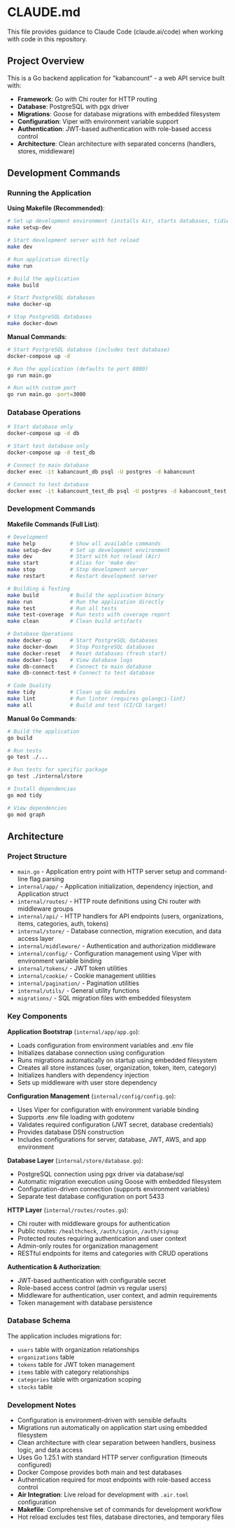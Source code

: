 # CLAUDE.md

This file provides guidance to Claude Code (claude.ai/code) when working with code in this repository.

## Project Overview

This is a Go backend application for "kabancount" - a web API service built with:
- **Framework**: Go with Chi router for HTTP routing
- **Database**: PostgreSQL with pgx driver
- **Migrations**: Goose for database migrations with embedded filesystem
- **Configuration**: Viper with environment variable support
- **Authentication**: JWT-based authentication with role-based access control
- **Architecture**: Clean architecture with separated concerns (handlers, stores, middleware)

## Development Commands

### Running the Application

**Using Makefile (Recommended)**:
```bash
# Set up development environment (installs Air, starts databases, tidies modules)
make setup-dev

# Start development server with hot reload
make dev

# Run application directly
make run

# Build the application
make build

# Start PostgreSQL databases
make docker-up

# Stop PostgreSQL databases
make docker-down
```

**Manual Commands**:
```bash
# Start PostgreSQL database (includes test database)
docker-compose up -d

# Run the application (defaults to port 8080)
go run main.go

# Run with custom port
go run main.go -port=3000
```

### Database Operations
```bash
# Start database only
docker-compose up -d db

# Start test database only
docker-compose up -d test_db

# Connect to main database
docker exec -it kabancount_db psql -U postgres -d kabancount

# Connect to test database
docker exec -it kabancount_test_db psql -U postgres -d kabancount_test
```

### Development Commands

**Makefile Commands (Full List)**:
```bash
# Development
make help           # Show all available commands
make setup-dev      # Set up development environment
make dev            # Start with hot reload (Air)
make start          # Alias for 'make dev'
make stop           # Stop development server
make restart        # Restart development server

# Building & Testing
make build          # Build the application binary
make run            # Run the application directly
make test           # Run all tests
make test-coverage  # Run tests with coverage report
make clean          # Clean build artifacts

# Database Operations
make docker-up      # Start PostgreSQL databases
make docker-down    # Stop PostgreSQL databases
make docker-reset   # Reset databases (fresh start)
make docker-logs    # View database logs
make db-connect     # Connect to main database
make db-connect-test # Connect to test database

# Code Quality
make tidy           # Clean up Go modules
make lint           # Run linter (requires golangci-lint)
make all            # Build and test (CI/CD target)
```

**Manual Go Commands**:
```bash
# Build the application
go build

# Run tests
go test ./...

# Run tests for specific package
go test ./internal/store

# Install dependencies
go mod tidy

# View dependencies
go mod graph
```

## Architecture

### Project Structure
- `main.go` - Application entry point with HTTP server setup and command-line flag parsing
- `internal/app/` - Application initialization, dependency injection, and Application struct
- `internal/routes/` - HTTP route definitions using Chi router with middleware groups
- `internal/api/` - HTTP handlers for API endpoints (users, organizations, items, categories, auth, tokens)
- `internal/store/` - Database connection, migration execution, and data access layer
- `internal/middleware/` - Authentication and authorization middleware
- `internal/config/` - Configuration management using Viper with environment variable binding
- `internal/tokens/` - JWT token utilities
- `internal/cookie/` - Cookie management utilities
- `internal/pagination/` - Pagination utilities
- `internal/utils/` - General utility functions
- `migrations/` - SQL migration files with embedded filesystem

### Key Components

**Application Bootstrap** (`internal/app/app.go`):
- Loads configuration from environment variables and .env file
- Initializes database connection using configuration
- Runs migrations automatically on startup using embedded filesystem
- Creates all store instances (user, organization, token, item, category)
- Initializes handlers with dependency injection
- Sets up middleware with user store dependency

**Configuration Management** (`internal/config/config.go`):
- Uses Viper for configuration with environment variable binding
- Supports .env file loading with godotenv
- Validates required configuration (JWT secret, database credentials)
- Provides database DSN construction
- Includes configurations for server, database, JWT, AWS, and app environment

**Database Layer** (`internal/store/database.go`):
- PostgreSQL connection using pgx driver via database/sql
- Automatic migration execution using Goose with embedded filesystem
- Configuration-driven connection (supports environment variables)
- Separate test database configuration on port 5433

**HTTP Layer** (`internal/routes/routes.go`):
- Chi router with middleware groups for authentication
- Public routes: `/healthcheck`, `/auth/signin`, `/auth/signup`
- Protected routes requiring authentication and user context
- Admin-only routes for organization management
- RESTful endpoints for items and categories with CRUD operations

**Authentication & Authorization**:
- JWT-based authentication with configurable secret
- Role-based access control (admin vs regular users)
- Middleware for authentication, user context, and admin requirements
- Token management with database persistence

### Database Schema
The application includes migrations for:
- `users` table with organization relationships
- `organizations` table
- `tokens` table for JWT token management
- `items` table with category relationships
- `categories` table with organization scoping
- `stocks` table

### Development Notes
- Configuration is environment-driven with sensible defaults
- Migrations run automatically on application start using embedded filesystem
- Clean architecture with clear separation between handlers, business logic, and data access
- Uses Go 1.25.1 with standard HTTP server configuration (timeouts configured)
- Docker Compose provides both main and test databases
- Authentication required for most endpoints with role-based access control
- **Air Integration**: Live reload for development with `.air.toml` configuration
- **Makefile**: Comprehensive set of commands for development workflow
- Hot reload excludes test files, database directories, and temporary files